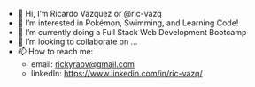 - 👋 Hi, I’m Ricardo Vazquez or @ric-vazq
- 👀 I’m interested in Pokémon, Swimming, and Learning Code!
- 🌱 I’m currently doing a Full Stack Web Development Bootcamp
- 💞️ I’m looking to collaborate on ...
- 📫 How to reach me:
  - email: rickyrabv@gmail.com
  - linkedIn: https://www.linkedin.com/in/ric-vazq/

<!---
ric-vazq/ric-vazq is a ✨ special ✨ repository because its `README.md` (this file) appears on your GitHub profile.
You can click the Preview link to take a look at your changes.
--->
